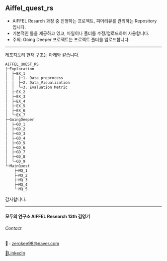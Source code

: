 ## Aiffel_quest_rs

- AIFFEL Resarch 과정 중 진행하는 프로젝트, 피어리뷰를 관리하는 Repository 입니다.
- 기본적인 틀을 제공하고 있고, 파일이나 폴더를 수정/업로드하여 사용합니다.
- 주의: Going Deeper 프로젝트는 프로젝트 폴더를 업로드합니다.


---

레포지토리 현재 구조는 아래와 같습니다.
```bash
AIFFEL_QUEST_RS
├─Exploration
│  ├─EX_1
│  │  ├─1. Data_preprocess
│  │  ├─2. Data_Visualization
│  │  └─3. Evaluation Metric
│  ├─EX_2
│  ├─EX_3
│  ├─EX_4
│  ├─EX_5
│  ├─EX_6
│  └─EX_7
├─GoingDeeper
│  ├─GD_1
│  ├─GD_2
│  ├─GD_3
│  ├─GD_4
│  ├─GD_5
│  ├─GD_6
│  ├─GD_7
│  ├─GD_8
│  └─GD_9
└─MainQuest
    ├─MQ_1
    ├─MQ_2
    ├─MQ_3
    ├─MQ_4
    └─MQ_5
```

감사합니다.

---

#### 모두의 연구소 AIFFEL Research 13th 김영기 

###### Contact

📧 : zerokee98@naver.com

[💒Linkedin](https://www.linkedin.com/in/youngkee-kim-082179275/)